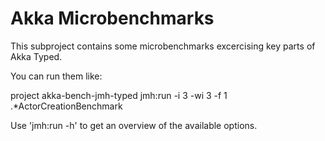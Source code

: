 # Akka Microbenchmarks

This subproject contains some microbenchmarks excercising key parts of Akka Typed.

You can run them like:

   project akka-bench-jmh-typed
   jmh:run -i 3 -wi 3 -f 1 .*ActorCreationBenchmark

Use 'jmh:run -h' to get an overview of the available options.
